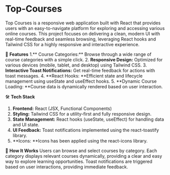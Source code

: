 # Top-Courses

Top Courses is a responsive web application built with React that provides users with an easy-to-navigate platform for exploring and accessing various online courses. This project focuses on delivering a clean, modern UI with real-time feedback and seamless browsing, leveraging React hooks and Tailwind CSS for a highly responsive and interactive experience.

🚀 **Features**
1.** Course Categories:** Browse through a wide range of course categories with a simple click.
2. **Responsive Design:** Optimized for various devices (mobile, tablet, and desktop) using Tailwind CSS.
3. **Interactive Toast Notifications:** Get real-time feedback for actions with toast messages.
4. **React Hooks: **Efficient state and lifecycle management using useState and useEffect hooks.
5. **Dynamic Course Loading: **Course data is dynamically rendered based on user interaction.

🛠️ **Tech Stack**
1. **Frontend:** React (JSX, Functional Components)
2. **Styling:** Tailwind CSS for a utility-first and fully responsive design.
3. **State Management:** React hooks (useState, useEffect) for handling data and UI state.
4. **UI Feedback:** Toast notifications implemented using the react-toastify library.
5. **Icons: **Icons has been applied using the react-icons library.

📖 **How It Works**
Users can browse and select courses by category. Each category displays relevant courses dynamically, providing a clear and easy way to explore learning opportunities. Toast notifications are triggered based on user interactions, providing immediate feedback.
